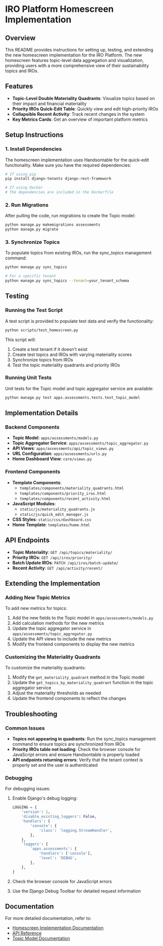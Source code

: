 # IRO Platform Homescreen Implementation

## Overview

This README provides instructions for setting up, testing, and extending the new homescreen implementation for the IRO Platform. The new homescreen features topic-level data aggregation and visualization, providing users with a more comprehensive view of their sustainability topics and IROs.

## Features

- **Topic-Level Double Materiality Quadrants**: Visualize topics based on their impact and financial materiality
- **Priority IROs Quick-Edit Table**: Quickly view and edit high-priority IROs
- **Collapsible Recent Activity**: Track recent changes in the system
- **Key Metrics Cards**: Get an overview of important platform metrics

## Setup Instructions

### 1. Install Dependencies

The homescreen implementation uses Handsontable for the quick-edit functionality. Make sure you have the required dependencies:

```bash
# If using pip
pip install django-tenants django-rest-framework

# If using Docker
# The dependencies are included in the Dockerfile
```

### 2. Run Migrations

After pulling the code, run migrations to create the Topic model:

```bash
python manage.py makemigrations assessments
python manage.py migrate
```

### 3. Synchronize Topics

To populate topics from existing IROs, run the sync_topics management command:

```bash
python manage.py sync_topics

# For a specific tenant
python manage.py sync_topics --tenant=your_tenant_schema
```

## Testing

### Running the Test Script

A test script is provided to populate test data and verify the functionality:

```bash
python scripts/test_homescreen.py
```

This script will:
1. Create a test tenant if it doesn't exist
2. Create test topics and IROs with varying materiality scores
3. Synchronize topics from IROs
4. Test the topic materiality quadrants and priority IROs

### Running Unit Tests

Unit tests for the Topic model and topic aggregator service are available:

```bash
python manage.py test apps.assessments.tests.test_topic_model
```

## Implementation Details

### Backend Components

- **Topic Model**: `apps/assessments/models.py`
- **Topic Aggregator Service**: `apps/assessments/topic_aggregator.py`
- **API Views**: `apps/assessments/api/topic_views.py`
- **URL Configuration**: `apps/assessments/urls.py`
- **Home Dashboard View**: `core/views.py`

### Frontend Components

- **Template Components**:
  - `templates/components/materiality_quadrants.html`
  - `templates/components/priority_iros.html`
  - `templates/components/recent_activity.html`
- **JavaScript Modules**:
  - `static/js/materiality_quadrants.js`
  - `static/js/quick_edit_manager.js`
- **CSS Styles**: `static/css/dashboard.css`
- **Home Template**: `templates/home.html`

## API Endpoints

- **Topic Materiality**: `GET /api/topics/materiality/`
- **Priority IROs**: `GET /api/iros/priority/`
- **Batch Update IROs**: `PATCH /api/iros/batch-update/`
- **Recent Activity**: `GET /api/activity/recent/`

## Extending the Implementation

### Adding New Topic Metrics

To add new metrics for topics:

1. Add the new fields to the Topic model in `apps/assessments/models.py`
2. Add calculation methods for the new metrics
3. Update the topic aggregator service in `apps/assessments/topic_aggregator.py`
4. Update the API views to include the new metrics
5. Modify the frontend components to display the new metrics

### Customizing the Materiality Quadrants

To customize the materiality quadrants:

1. Modify the `get_materiality_quadrant` method in the Topic model
2. Update the `get_topics_by_materiality_quadrant` function in the topic aggregator service
3. Adjust the materiality thresholds as needed
4. Update the frontend components to reflect the changes

## Troubleshooting

### Common Issues

- **Topics not appearing in quadrants**: Run the sync_topics management command to ensure topics are synchronized from IROs
- **Priority IROs table not loading**: Check the browser console for JavaScript errors and ensure Handsontable is properly loaded
- **API endpoints returning errors**: Verify that the tenant context is properly set and the user is authenticated

### Debugging

For debugging issues:

1. Enable Django's debug logging:
   ```python
   LOGGING = {
       'version': 1,
       'disable_existing_loggers': False,
       'handlers': {
           'console': {
               'class': 'logging.StreamHandler',
           },
       },
       'loggers': {
           'apps.assessments': {
               'handlers': ['console'],
               'level': 'DEBUG',
           },
       },
   }
   ```

2. Check the browser console for JavaScript errors
3. Use the Django Debug Toolbar for detailed request information

## Documentation

For more detailed documentation, refer to:

- [Homescreen Implementation Documentation](docs/homescreen_implementation.md)
- [API Reference](docs/api_reference.md)
- [Topic Model Documentation](docs/topic_model.md)
